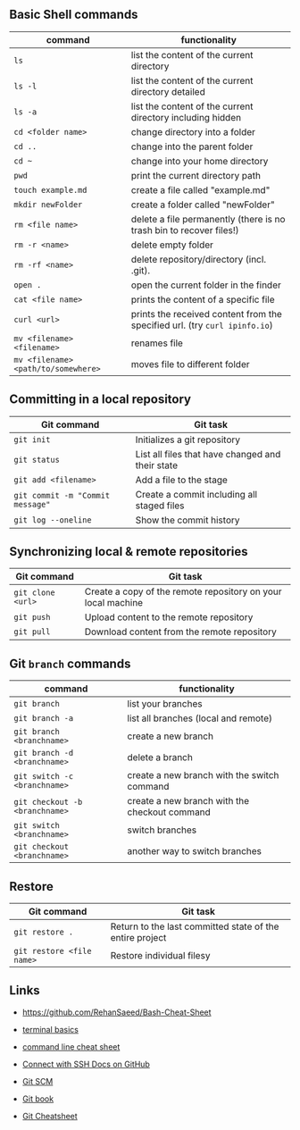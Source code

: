 ## Basic Shell commands

| command                             | functionality                                                              |
| ----------------------------------- | -------------------------------------------------------------------------- |
| `ls`                                | list the content of the current directory                                  |
| `ls -l`                             | list the content of the current directory detailed                         |
| `ls -a`                             | list the content of the current directory including hidden                 |
| `cd <folder name>`                  | change directory into a folder                                             |
| `cd ..`                             | change into the parent folder                                              |
| `cd ~`                              | change into your home directory                                            |
| `pwd`                               | print the current directory path                                           |
| `touch example.md`                  | create a file called "example.md"                                          |
| `mkdir newFolder`                   | create a folder called "newFolder"                                         |
| `rm <file name>`                    | delete a file permanently (there is no trash bin to recover files!)        |
| `rm -r <name>`                      | delete empty folder                                                        |
| `rm -rf <name>`                     | delete repository/directory (incl. .git).                                  |
| `open .`                            | open the current folder in the finder                                      |
| `cat <file name>`                   | prints the content of a specific file                                      |
| `curl <url>`                        | prints the received content from the specified url. (try `curl ipinfo.io`) |
| `mv <filename> <filename>`          | renames file                                                               |
| `mv <filename> <path/to/somewhere>` | moves file to different folder                                             |

## Committing in a local repository

| Git command                      | Git task                                         |
| -------------------------------- | ------------------------------------------------ |
| `git init`                       | Initializes a git repository                     |
| `git status`                     | List all files that have changed and their state |
| `git add <filename>`             | Add a file to the stage                          |
| `git commit -m "Commit message"` | Create a commit including all staged files       |
| `git log --oneline`              | Show the commit history                          |

## Synchronizing local & remote repositories

| Git command       | Git task                                                     |
| ----------------- | ------------------------------------------------------------ |
| `git clone <url>` | Create a copy of the remote repository on your local machine |
| `git push`        | Upload content to the remote repository                      |
| `git pull`        | Download content from the remote repository                  |

## Git `branch` commands

| command                        | functionality                                 |
| ------------------------------ | --------------------------------------------- |
| `git branch`                   | list your branches                            |
| `git branch -a`                | list all branches (local and remote)          |
| `git branch <branchname>`      | create a new branch                           |
| `git branch -d <branchname>`   | delete a branch                               |
| `git switch -c <branchname>`   | create a new branch with the switch command   |
| `git checkout -b <branchname>` | create a new branch with the checkout command |
| `git switch <branchname>`      | switch branches                               |
| `git checkout <branchname>`    | another way to switch branches                |

## Restore

| Git command               | Git task                                                 |
| ------------------------- | -------------------------------------------------------- |
| `git restore .`           | Return to the last committed state of the entire project |
| `git restore <file name>` | Restore individual filesy                                |

## Links

- https://github.com/RehanSaeed/Bash-Cheat-Sheet
- [terminal basics](https://mrkaluzny.com/blog/terminal-101-getting-started-with-terminal/)
- [command line cheat sheet](https://github.com/0nn0/terminal-mac-cheatsheet#english-version)

- [Connect with SSH Docs on GitHub](https://docs.github.com/en/authentication/connecting-to-github-with-ssh/about-ssh)
- [Git SCM](https://git-scm.com/)
- [Git book](https://git-scm.com/book/en/v2)
- [Git Cheatsheet](https://training.github.com/downloads/github-git-cheat-sheet/)

